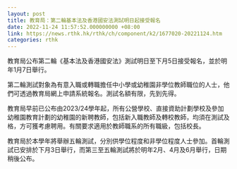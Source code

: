 ```yaml
---
layout: post
title: 教育局：第二輪基本法及香港國安法測試明日起接受報名
date: 2022-11-24 11:57:52.000000000 +08:00
link: https://news.rthk.hk/rthk/ch/component/k2/1677020-20221124.htm
categories: rthk
---
```


教育局公布第二輪《基本法及香港國安法》測試明日至下月5日接受報名，並於明年1月7日舉行。

第二輪測試對象為有意入職或轉職擔任中小學或幼稚園非學位教師職位的人士，他們可透過教育局網上申請系統報名。測試名額有限，先到先得。
 
教育局早前已公布由2023/24學年起，所有公營學校、直接資助計劃學校及參加幼稚園教育計劃的幼稚園的新聘教師，包括新入職教師及轉校教師，均須在測試及格，方可獲考慮聘用。有關要求適用於教師職系的所有職級，包括校長。
 
教育局於本學年將舉辦五輪測試，分別供學位程度和非學位程度人士參加。首輪測試已安排於下月3日舉行，而第三至五輪測試將於明年2月、4月及6月舉行，日期稍後公布。
